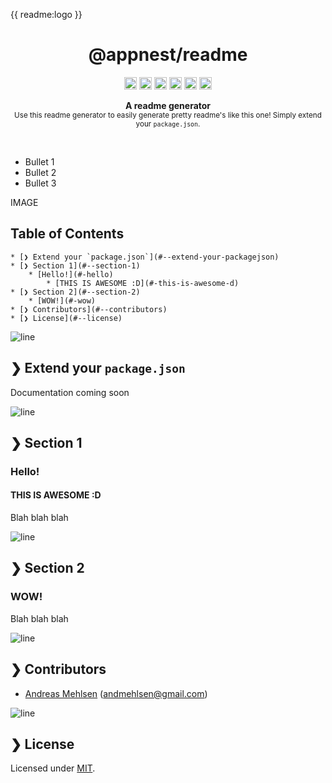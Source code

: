 {{ readme:logo }}

<h1 align="center">@appnest/readme</h1>
<p align="center">
		<a href="https://github.com/web-padawan/awesome-lit-html"><img alt="Awesome" src="https://awesome.re/badge.svg" height="20"/></a>
<a href="https://npmcharts.com/compare/@appnest/lit-translate?minimal=true"><img alt="Downloads per month" src="https://img.shields.io/npm/dm/@appnest/lit-translate.svg" height="20"/></a>
<a href="https://www.npmjs.com/package/@appnest/lit-translate"><img alt="NPM Version" src="https://img.shields.io/npm/v/@appnest/lit-translate.svg" height="20"/></a>
<a href="https://david-dm.org/andreasbm/lit-translate"><img alt="Dependencies" src="https://img.shields.io/david/andreasbm/lit-translate.svg" height="20"/></a>
<a href="https://github.com/andreasbm/lit-translate/graphs/contributors"><img alt="Contributors" src="https://img.shields.io/github/contributors/andreasbm/lit-translate.svg" height="20"/></a>
<a href="https://www.webcomponents.org/element/@appnest/lit-translate"><img alt="Published on webcomponents.org" src="https://img.shields.io/badge/webcomponents.org-published-blue.svg" height="20"/></a>
	</p>
<p align="center">
  <b>A readme generator</b></br>
  <sub>Use this readme generator to easily generate pretty readme's like this one! Simply extend your <code>package.json</code>.<sub>
</p>

<br />

* Bullet 1
* Bullet 2
* Bullet 3

<p>IMAGE</p>

## Table of Contents

	* [❯ Extend your `package.json`](#--extend-your-packagejson)
	* [❯ Section 1](#--section-1)
		* [Hello!](#-hello)
			* [THIS IS AWESOME :D](#-this-is-awesome-d)
	* [❯ Section 2](#--section-2)
		* [WOW!](#-wow)
	* [❯ Contributors](#--contributors)
	* [❯ License](#--license)

![line](https://github.com/andreasbm/readme/blob/master/assets/line.png)

## ❯ Extend your `package.json`

Documentation coming soon

![line](https://github.com/andreasbm/readme/blob/master/assets/line.png)

## ❯ Section 1

### Hello!

#### THIS IS AWESOME :D

Blah blah blah

![line](https://github.com/andreasbm/readme/blob/master/assets/line.png)

## ❯ Section 2

### WOW!

Blah blah blah

![line](https://github.com/andreasbm/readme/blob/master/assets/line.png)

## ❯ Contributors
	
* <a href="https://twitter.com/andreasmehlsen">Andreas Mehlsen</a> (<a href="mailto:andmehlsen@gmail.com">andmehlsen@gmail.com</a>)

![line](https://github.com/andreasbm/readme/blob/master/assets/line.png)

## ❯ License
	
Licensed under [MIT](https://opensource.org/licenses/MIT).